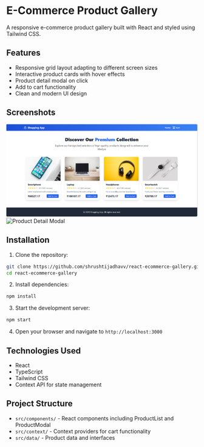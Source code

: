 # E-Commerce Product Gallery

A responsive e-commerce product gallery built with React and styled using Tailwind CSS.

## Features

- Responsive grid layout adapting to different screen sizes
- Interactive product cards with hover effects
- Product detail modal on click
- Add to cart functionality
- Clean and modern UI design

## Screenshots

![Product Gallery](screenshots/product-gallery.png)
![Product Detail Modal](screenshots/product-modal.png)

## Installation

1. Clone the repository:
```bash
git clone https://github.com/shrushtijadhavv/react-ecommerce-gallery.git
cd react-ecommerce-gallery
```

2. Install dependencies:
```bash
npm install
```

3. Start the development server:
```bash
npm start
```

4. Open your browser and navigate to `http://localhost:3000`

## Technologies Used

- React
- TypeScript
- Tailwind CSS
- Context API for state management

## Project Structure

- `src/components/` - React components including ProductList and ProductModal
- `src/context/` - Context providers for cart functionality
- `src/data/` - Product data and interfaces
